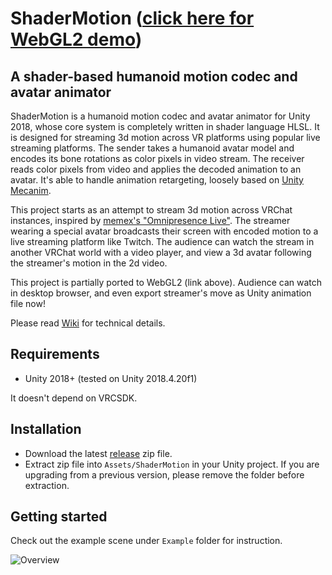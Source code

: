 # ShaderMotion ([click here for WebGL2 demo](https://lox9973.com/ShaderMotion/))

## A shader-based humanoid motion codec and avatar animator 

ShaderMotion is a humanoid motion codec and avatar animator for Unity 2018, whose core system is completely written in shader language HLSL. It is designed for streaming 3d motion across VR platforms using popular live streaming platforms. The sender takes a humanoid avatar model and encodes its bone rotations as color pixels in video stream. The receiver reads color pixels from video and applies the decoded animation to an avatar. It's able to handle animation retargeting, loosely based on [Unity Mecanim](https://blogs.unity3d.com/2014/05/26/mecanim-humanoids/).

This project starts as an attempt to stream 3d motion across VRChat instances, inspired by [memex's "Omnipresence Live"](http://meme-x.jp/2020/05/omnipresencelive/). The streamer wearing a special avatar broadcasts their screen with encoded motion to a live streaming platform like Twitch. The audience can watch the stream in another VRChat world with a video player, and view a 3d avatar following the streamer's motion in the 2d video.

This project is partially ported to WebGL2 (link above). Audience can watch in desktop browser, and even export streamer's move as Unity animation file now!

Please read [Wiki](../../wikis/home) for technical details.

## Requirements

- Unity 2018+ (tested on Unity 2018.4.20f1)

It doesn't depend on VRCSDK.

## Installation

- Download the latest [release](../releases) zip file.
- Extract zip file into `Assets/ShaderMotion` in your Unity project. If you are upgrading from a previous version, please remove the folder before extraction.

## Getting started

Check out the example scene under `Example` folder for instruction.

![Overview](../../wikis/uploads/f6c3a9855edf0b8ee69a37bdfe3aff07/GameView.png)
